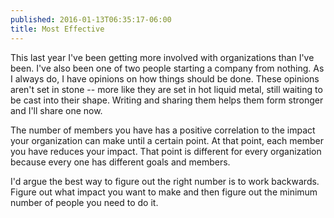 ```yaml
---
published: 2016-01-13T06:35:17-06:00
title: Most Effective
---
```

This last year I've been getting more involved with organizations than I've been. I've also been one of two people starting a company from nothing. As I always do, I have opinions on how things should be done. These opinions aren't set in stone -- more like they are set in hot liquid metal, still waiting to be cast into their shape. Writing and sharing them helps them form stronger and I'll share one now.

The number of members you have has a positive correlation to the impact your organization can make until a certain point. At that point, each member you have reduces your impact. That point is different for every organization because every one has different goals and members.

I'd argue the best way to figure out the right number is to work backwards. Figure out what impact you want to make and then figure out the minimum number of people you need to do it.